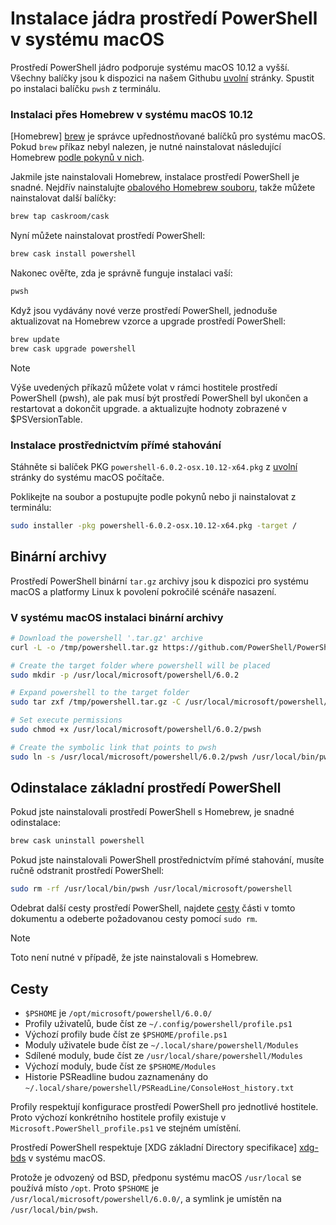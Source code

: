 # <a name="installing-powershell-core-on-macos"></a>Instalace jádra prostředí PowerShell v systému macOS

Prostředí PowerShell jádro podporuje systému macOS 10.12 a vyšší.
Všechny balíčky jsou k dispozici na našem Githubu [uvolní][] stránky.
Spustit po instalaci balíčku `pwsh` z terminálu.

### <a name="installation-via-homebrew-on-macos-1012"></a>Instalaci přes Homebrew v systému macOS 10.12

[Homebrew] [ brew] je správce upřednostňované balíčků pro systému macOS.
Pokud `brew` příkaz nebyl nalezen, je nutné nainstalovat následující Homebrew [podle pokynů v nich][brew].

Jakmile jste nainstalovali Homebrew, instalace prostředí PowerShell je snadné.
Nejdřív nainstalujte [obalového Homebrew souboru][cask], takže můžete nainstalovat další balíčky:

```sh
brew tap caskroom/cask
```

Nyní můžete nainstalovat prostředí PowerShell:

```sh
brew cask install powershell
```

Nakonec ověřte, zda je správně funguje instalaci vaší:

```sh
pwsh
```

Když jsou vydávány nové verze prostředí PowerShell, jednoduše aktualizovat na Homebrew vzorce a upgrade prostředí PowerShell:

```sh
brew update
brew cask upgrade powershell
```

> [!NOTE]
> Výše uvedených příkazů můžete volat v rámci hostitele prostředí PowerShell (pwsh), ale pak musí být prostředí PowerShell byl ukončen a restartovat a dokončit upgrade.
> a aktualizujte hodnoty zobrazené v $PSVersionTable.

[brew]: http://brew.sh/
[cask]: https://caskroom.github.io/

### <a name="installation-via-direct-download"></a>Instalace prostřednictvím přímé stahování

Stáhněte si balíček PKG `powershell-6.0.2-osx.10.12-x64.pkg` z [uvolní][] stránky do systému macOS počítače.

Poklikejte na soubor a postupujte podle pokynů nebo ji nainstalovat z terminálu:

```sh
sudo installer -pkg powershell-6.0.2-osx.10.12-x64.pkg -target /
```

## <a name="binary-archives"></a>Binární archivy

Prostředí PowerShell binární `tar.gz` archivy jsou k dispozici pro systému macOS a platformy Linux k povolení pokročilé scénáře nasazení.

### <a name="installing-binary-archives-on-macos"></a>V systému macOS instalaci binární archivy

```sh
# Download the powershell '.tar.gz' archive
curl -L -o /tmp/powershell.tar.gz https://github.com/PowerShell/PowerShell/releases/download/v6.0.2/powershell-6.0.2-osx-x64.tar.gz

# Create the target folder where powershell will be placed
sudo mkdir -p /usr/local/microsoft/powershell/6.0.2

# Expand powershell to the target folder
sudo tar zxf /tmp/powershell.tar.gz -C /usr/local/microsoft/powershell/6.0.2

# Set execute permissions
sudo chmod +x /usr/local/microsoft/powershell/6.0.2/pwsh

# Create the symbolic link that points to pwsh
sudo ln -s /usr/local/microsoft/powershell/6.0.2/pwsh /usr/local/bin/pwsh
```

## <a name="uninstalling-powershell-core"></a>Odinstalace základní prostředí PowerShell

Pokud jste nainstalovali prostředí PowerShell s Homebrew, je snadné odinstalace:

```sh
brew cask uninstall powershell
```

Pokud jste nainstalovali PowerShell prostřednictvím přímé stahování, musíte ručně odstranit prostředí PowerShell:

```sh
sudo rm -rf /usr/local/bin/pwsh /usr/local/microsoft/powershell
```

Odebrat další cesty prostředí PowerShell, najdete [cesty][] části v tomto dokumentu a odeberte požadovanou cesty pomocí `sudo rm`.

> [!NOTE]
> Toto není nutné v případě, že jste nainstalovali s Homebrew.

[cesty]:#paths

## <a name="paths"></a>Cesty

* `$PSHOME` je `/opt/microsoft/powershell/6.0.0/`
* Profily uživatelů, bude číst ze `~/.config/powershell/profile.ps1`
* Výchozí profily bude číst ze `$PSHOME/profile.ps1`
* Moduly uživatele bude číst ze `~/.local/share/powershell/Modules`
* Sdílené moduly, bude číst ze `/usr/local/share/powershell/Modules`
* Výchozí moduly, bude číst ze `$PSHOME/Modules`
* Historie PSReadline budou zaznamenány do `~/.local/share/powershell/PSReadLine/ConsoleHost_history.txt`

Profily respektují konfigurace prostředí PowerShell pro jednotlivé hostitele.
Proto výchozí konkrétního hostitele profily existuje v `Microsoft.PowerShell_profile.ps1` ve stejném umístění.

Prostředí PowerShell respektuje [XDG základní Directory specifikace] [ xdg-bds] v systému macOS.

Protože je odvozený od BSD, předponu systému macOS `/usr/local` se používá místo `/opt`.
Proto `$PSHOME` je `/usr/local/microsoft/powershell/6.0.0/`, a symlink je umístěn na `/usr/local/bin/pwsh`.

[uvolní]: https://github.com/PowerShell/PowerShell/releases/latest
[xdg-bds]: https://specifications.freedesktop.org/basedir-spec/basedir-spec-latest.html
